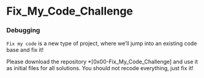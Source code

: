 # Fix_My_Code_Challenge
### Debugging

`Fix my code` is a new type of project, where we’ll jump into an existing code base and fix it!

Please download the repository *[0x00-Fix_My_Code_Challenge] and use it as initial files for all solutions.
You should not recode everything, just fix it!
